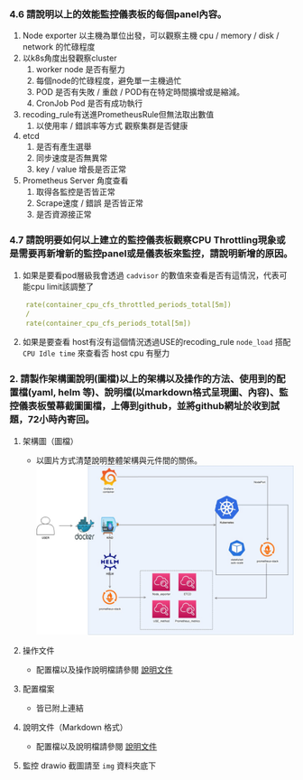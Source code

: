 ### 4.6 請說明以上的效能監控儀表板的每個panel內容。

1. Node exporter 以主機為單位出發，可以觀察主機 cpu / memory / disk / network 的忙碌程度
2. 以k8s角度出發觀察cluster
   1. worker node 是否有壓力
   2. 每個node的忙碌程度，避免單一主機過忙
   3. POD 是否有失敗 / 重啟 / POD有在特定時間擴增或是縮減。
   4. CronJob Pod 是否有成功執行
3. recoding_rule有送進PrometheusRule但無法取出數值
   1. 以使用率 / 錯誤率等方式 觀察集群是否健康
4. etcd
   1. 是否有產生選舉 
   2. 同步速度是否無異常
   3. key / value 增長是否正常
5. Prometheus Server 角度查看
   1. 取得各監控是否皆正常
   2. Scrape速度 / 錯誤 是否皆正常
   3. 是否資源接正常


### 4.7 請說明要如何以上建立的監控儀表板觀察CPU Throttling現象或是需要再新增新的監控panel或是儀表板來監控，請說明新增的原因。

1. 如果是要看pod層級我會透過 `cadvisor` 的數值來查看是否有這情況，代表可能cpu limit該調整了
```yaml
    rate(container_cpu_cfs_throttled_periods_total[5m])
    /
    rate(container_cpu_cfs_periods_total[5m])
```
2. 如果是要查看 host有沒有這個情況透過USE的recoding_rule `node_load` 搭配 `CPU Idle time` 來查看否 host cpu 有壓力 


### 2. 請製作架構圖說明(圖檔)以上的架構以及操作的方法、使用到的配置檔(yaml, helm 等)、說明檔(以markdown格式呈現圖、內容)、監控儀表板螢幕截圖圖檔，上傳到github，並將github網址於收到試題，72小時內寄回。


1. 架構圖（圖檔）
    - 以圖片方式清楚說明整體架構與元件間的關係。
      ![動力安全面試](img/動力安全面試.jpg)

2. 操作文件
    - 配置檔以及操作說明檔請參閱 [說明文件](step.md)

3.  配置檔案
    - 皆已附上連結
4. 說明文件（Markdown 格式）
    - 配置檔以及說明檔請參閱 [說明文件](step.md)

5. 監控 drawio 截圖請至 `img` 資料夾底下